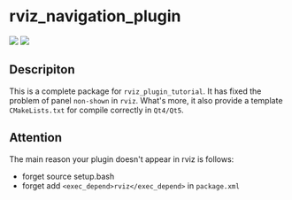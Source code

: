 # rviz_navigation_plugin
![](https://img.shields.io/badge/ROS-Kinetic-brightgreen.svg) ![](https://img.shields.io/badge/Qt-5.5.1-orange.svg)

Descripiton
-----------
This is a complete package for `rviz_plugin_tutorial`. It has fixed the problem of panel `non-shown` in `rviz`. What's more,
it also provide a template `CMakeLists.txt` for compile correctly in `Qt4/Qt5`.

Attention
-----------
The main reason your plugin doesn't appear in rviz is follows:
 - forget source setup.bash
 - forget add `<exec_depend>rviz</exec_depend>` in `package.xml`
